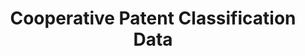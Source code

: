 ---
layout: default
bigquery: https://console.cloud.google.com/bigquery?p=patents-public-data&d=cpc&page=dataset
citation: '“Cooperative Patent Classification” by the EPO and USPTO, for public use. '
contributors: EPO, USPTO
cost: None
description: Cooperative Patent Classification Data contains the scheme and definitions
  of the Cooperative Patent Classification system for classifying patent documents.
  The CPC is the result of a partnership between the EPO and the USPTO in their joint
  effort to develop a common, internationally compatible classification system for
  technical documents, in particular patent publications, which will be used by both
  offices in the patent granting process
documentation: https://www.cooperativepatentclassification.org/cpcSchemeAndDefinitions
last_edit: Mon, 04 Apr 2022 19:07:06 GMT
location: https://www.cooperativepatentclassification.org/index
maintained_by: USPTO, EPO
schema_fields: '[''informative_references'', ''title_part'', ''title_full'', ''titlePart'',
  ''parents'', ''breakdown_code'', ''date_revised'', ''limitingReferences'', ''sizeCache'',
  ''residual_references'', ''level'', ''childGroups'', ''informativeReferences'',
  ''ipcConcordant'', ''children'', ''application_references'', ''glossary'', ''limiting_references'',
  ''synonyms'', ''applicationReferences'', ''ipc_concordant'', ''definition'', ''notAllocatable'',
  ''symbol'', ''residualReferences'', ''child_groups'', ''breakdownCode'', ''titleFull'',
  ''status'', ''not_allocatable'', ''additional_only'', ''dateRevised'']'
shortname: cooperative_patent_classification
tags:
- patents
- science
title: Cooperative Patent Classification Data
uuid: 984374a7-16e9-4b35-9445-458daceb01bf
---